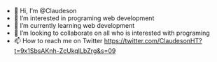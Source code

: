 - 👋 Hi, I’m @Claudeson
- 👀 I’m interested in programing web development 
- 🌱 I’m currently learning web development 
- 💞️ I’m looking to collaborate on all who is interested with programing 
- 📫 How to reach me on Twitter
https://twitter.com/ClaudesonHT?t=9x1SbsAKnh-ZcUkqILbZrg&s=09
<!---
Instagram
https://www.instagram.com/invites/contact/?i=1vn7mmdzpaqfa&utm_content=4vztbhw

Claudeson/Claudeson is a ✨ special ✨ repository because its `README.md` (this file) appears on your GitHub profile.
You can click the Preview link to take a look at your changes.
--->
